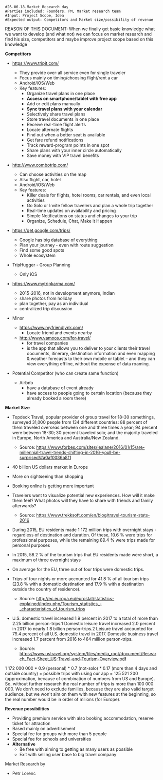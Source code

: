     #26-06-18-Market Research day
    #Parties included: Founders, PM, Market research team
    #Input: Project Scope, Idea
    #Expected output: Competitors and Market size/possibility of revenue

REASON OF THIS DOCUMENT: When we finally get basic knowledge what we want to develop (and what not) we can focus on market research and find his size, competitors and maybe improve project scope based on this knowledge

**Competitors**

 * https://www.tripit.com/
   * They provide over-all service even for single traveler
   * Focus mainly on timing/choosing flight/rent a car
   * Android/iOS/Web
   * Key features:
     * Organize travel plans in one place
     * **Access on smartphone/tablet with free app**
     * Add or edit plans manually
     * **Sync travel plans with your calendar**
     * Selectively share travel plans
     * Store travel documents in one place
     * Receive real-time flight alerts
     * Locate alternate flights
     * Find out when a better seat is available
     * Get fare refund notifications
     * Track reward-program points in one spot
     * Share plans with your inner circle automatically
     * Save money with VIP travel benefits

* http://www.combotrip.com/
  * Can choose activities on the map
  * Also flight, car, hotel
  * Android/iOS/Web
  * Key features:
    * Killer deals for flights, hotel rooms, car rentals, and even local activities
    * Go Solo or Invite fellow travelers and plan a whole trip together
    * Real-time updates on availability and pricing
    * Simple Notifications on status and changes to your trip
    * Organize, Schedule, Chat, Make It Happen

* https://get.google.com/trips/
  * Google has big database of everything
  * Plan your journey - even with route suggestion
  * Find some good spots
  * Whole ecosystem

* TripHugger - Group Planning
  * Only iOS

* https://www.mytripkarma.com/
  * 2015-2016, not in development anymore, Indian
  * share photos from holiday
  * plan together, pay as an individual
  * centralized trip discussion

* Minor
  * https://www.myfriendlynk.com/
    * Locate friend and events nearby
  * http://www.vamoos.com/for-travel/
    * for travel companies
    * is the app that allows you to deliver to your clients their travel documents, itinerary, destination information and even mapping & weather forecasts to their own mobile or tablet – and they can view everything offline, without the expense of data roaming.


* Potential Competitor (who can create same function)
  * Airbnb
    * have a database of event already
    * have access to people going to certain location (because they already booked a room there)


**Market Size**

  * Topdeck Travel, popular provider of group travel for 18-30 somethings, surveyed 31,000 people from 134 different countries: 88 percent of them traveled overseas between one and three times a year; 94 percent were between 18-30; 30 percent traveled solo; and the majority traveled in Europe, North America and Australia/New Zealand.
    * Source: https://www.forbes.com/sites/lealane/2016/01/15/are-millennial-travel-trends-shifting-in-2016-youll-be-surprised/#a0af0036a811

  * 40 billion US dollars market in Europe
  * More on sightseeing than shopping
  * Booking online is getting more important
  * Travelers want to visualize potential new experiences. How will it make them feel? What photos will they have to share with friends and family afterwards? 
    * Source: https://www.trekksoft.com/en/blog/travel-tourism-stats-2016

  * During 2015, EU residents made 1 172 million trips with overnight stays - regardless of destination and duration. Of these, 10.6 % were trips for professional purposes, while the remaining 89.4 % were trips made for personal purposes
  * In 2015, 58.2 % of the tourism trips that EU residents made were short, a maximum of three overnight stays
  * On average for the EU, three out of four trips were domestic trips.
  * Trips of four nights or more accounted for 41.8 % of all tourism trips (23.8 % with a domestic destination and 17.9 % with a destination outside the country of residence).
    * Source: http://ec.europa.eu/eurostat/statistics-explained/index.php/Tourism_statistics_-_characteristics_of_tourism_trips

  * U.S. domestic travel increased 1.9 percent in 2017 to a total of more than 2.25 billion person-trips.1 Domestic leisure travel increased 2.0 percent in 2017 to nearly 1.8 billion person-trips.2 Leisure travel accounted for 79.4 percent of all U.S. domestic travel in 2017. Domestic business travel increased 1.7 percent from 2016 to 464 million person-trips.
    * Source: https://www.ustravel.org/system/files/media_root/document/Research_Fact-Sheet_US-Travel-and-Tourism-Overview.pdf


1 172 000 000 * 0.9 (personal) * 0.7 (not-solo) * 0.17 (more than 4 days and outside country) = possible trips with using our app = 125 521 200 (approximation, because of combination of numbers from US and Europe). So, without further research the real number of trips is more than 100 000 000. We don't need to exclude families, because they are also valid target audience, but we won't aim on them with new features at the beginning, so the real number would be in order of milions (for Europe).

**Revenue possibilities**

  * Providing premium service with also booking accommodation, reserve ticket for attraction
  * Based mainly on advertisement
  * Special fee for groups with more than 5 people
  * Special fee for schools and universities
  * **Alternative**
    * Be free with aiming to getting as many users as possible 
    * Exit with selling user base to big travel company


Market Research by

 * Petr Lorenc



